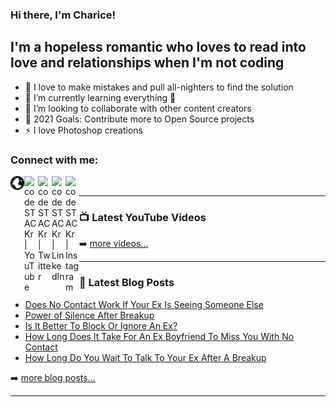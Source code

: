 ### Hi there, I'm Charice! 
## I'm a hopeless romantic who loves to read into love and relationships when I'm not coding

- 🔭 I love to make mistakes and pull all-nighters to find the solution
- 🌱 I’m currently learning everything 🤣
- 👯 I’m looking to collaborate with other content creators
- 🥅 2021 Goals: Contribute more to Open Source projects
- ⚡ I love Photoshop creations


### Connect with me:

[<img align="left" alt="codeSTACKr.com" width="22px" src="https://raw.githubusercontent.com/iconic/open-iconic/master/svg/globe.svg" />][website]
[<img align="left" alt="codeSTACKr | YouTube" width="22px" src="https://cdn.jsdelivr.net/npm/simple-icons@v3/icons/youtube.svg" />][youtube]
[<img align="left" alt="codeSTACKr | Twitter" width="22px" src="https://cdn.jsdelivr.net/npm/simple-icons@v3/icons/twitter.svg" />][twitter]
[<img align="left" alt="codeSTACKr | LinkedIn" width="22px" src="https://cdn.jsdelivr.net/npm/simple-icons@v3/icons/linkedin.svg" />][linkedin]
[<img align="left" alt="codeSTACKr | Instagram" width="22px" src="https://cdn.jsdelivr.net/npm/simple-icons@v3/icons/instagram.svg" />][instagram]

<br />

---

### 📺 Latest YouTube Videos

<!-- YOUTUBE:START -->
<!-- YOUTUBE:END -->

➡️ [more videos...](https://www.youtube.com/channel/UCngbUNrf9pk7lJcawuDsJPw)

---

### 📕 Latest Blog Posts

<!-- BLOG-POST-LIST:START -->
- [Does No Contact Work If Your Ex Is Seeing Someone Else](https://exbackluv.wordpress.com/2021/10/28/does-no-contact-work-if-your-ex-is-seeing-someone-else-2/)
- [Power of Silence After Breakup](https://exbackluv.wordpress.com/2021/10/26/power-of-silence-after-breakup/)
- [Is It Better To Block Or Ignore An Ex?](https://exbackluv.wordpress.com/2021/10/25/is-it-better-to-block-or-ignore-an-ex/)
- [How Long Does It Take For An Ex Boyfriend To Miss You With No Contact](https://exbackluv.wordpress.com/2021/10/22/how-long-does-it-take-for-an-ex-boyfriend-to-miss-you-with-no-contact/)
- [How Long Do You Wait To Talk To Your Ex After A Breakup](https://exbackluv.wordpress.com/2021/10/21/how-long-do-you-wait-to-talk-to-your-ex-after-a-breakup-2/)
<!-- BLOG-POST-LIST:END -->

➡️ [more blog posts...](about.me/exbackluv)

---


[website]: https://exbackluv.wordpress.com/
[twitter]: https://twitter.com/ExBackExpertise
[youtube]: https://www.youtube.com/channel/UCngbUNrf9pk7lJcawuDsJPw
[instagram]: https://instagram.com/exbackexpertise
[linkedin]: https://linkedin.com/in/exbackexpertise
